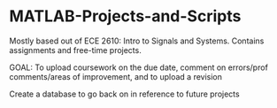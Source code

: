 # MATLAB-Projects-and-Scripts
Mostly based out of ECE 2610: Intro to Signals and Systems. Contains assignments and free-time projects.

GOAL: To upload coursework on the due date, comment on errors/prof comments/areas of improvement, and to upload a revision

Create a database to go back on in reference to future projects
